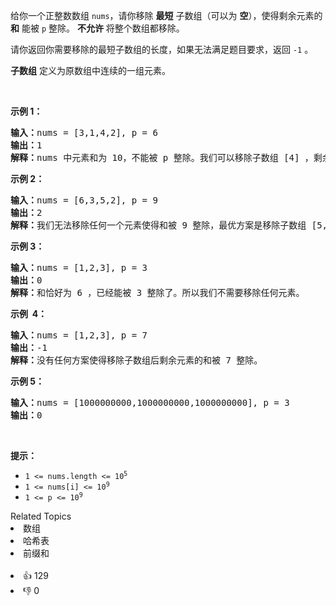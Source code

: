 <p>给你一个正整数数组&nbsp;<code>nums</code>，请你移除 <strong>最短</strong>&nbsp;子数组（可以为 <strong>空</strong>），使得剩余元素的 <strong>和</strong>&nbsp;能被 <code>p</code>&nbsp;整除。 <strong>不允许</strong>&nbsp;将整个数组都移除。</p>

<p>请你返回你需要移除的最短子数组的长度，如果无法满足题目要求，返回 <code>-1</code>&nbsp;。</p>

<p><strong>子数组</strong>&nbsp;定义为原数组中连续的一组元素。</p>

<p>&nbsp;</p>

<p><strong>示例 1：</strong></p>

<pre><strong>输入：</strong>nums = [3,1,4,2], p = 6
<strong>输出：</strong>1
<strong>解释：</strong>nums 中元素和为 10，不能被 p 整除。我们可以移除子数组 [4] ，剩余元素的和为 6 。
</pre>

<p><strong>示例 2：</strong></p>

<pre><strong>输入：</strong>nums = [6,3,5,2], p = 9
<strong>输出：</strong>2
<strong>解释：</strong>我们无法移除任何一个元素使得和被 9 整除，最优方案是移除子数组 [5,2] ，剩余元素为 [6,3]，和为 9 。
</pre>

<p><strong>示例&nbsp;3：</strong></p>

<pre><strong>输入：</strong>nums = [1,2,3], p = 3
<strong>输出：</strong>0
<strong>解释：</strong>和恰好为 6 ，已经能被 3 整除了。所以我们不需要移除任何元素。
</pre>

<p><strong>示例&nbsp; 4：</strong></p>

<pre><strong>输入：</strong>nums = [1,2,3], p = 7
<strong>输出：</strong>-1
<strong>解释：</strong>没有任何方案使得移除子数组后剩余元素的和被 7 整除。
</pre>

<p><strong>示例 5：</strong></p>

<pre><strong>输入：</strong>nums = [1000000000,1000000000,1000000000], p = 3
<strong>输出：</strong>0
</pre>

<p>&nbsp;</p>

<p><strong>提示：</strong></p>

<ul> 
 <li><code>1 &lt;= nums.length &lt;= 10<sup>5</sup></code></li> 
 <li><code>1 &lt;= nums[i] &lt;= 10<sup>9</sup></code></li> 
 <li><code>1 &lt;= p &lt;= 10<sup>9</sup></code></li> 
</ul>

<div><div>Related Topics</div><div><li>数组</li><li>哈希表</li><li>前缀和</li></div></div><br><div><li>👍 129</li><li>👎 0</li></div>